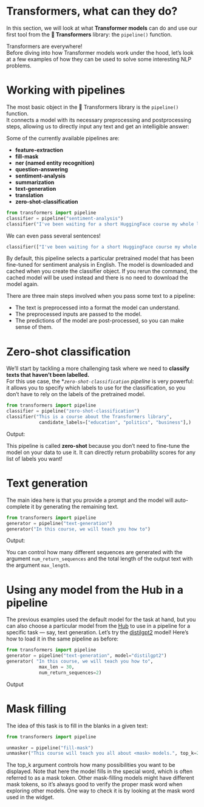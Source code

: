 # Transformers, what can they do?
In this section, we will look at what **Transformer models** can do and use our first tool from the **🤗 Transformers** library: the `pipeline()` function.

Transformers are everywhere!  
Before diving into how Transformer models work under the hood, let’s look at a few examples of how they can be used to solve some interesting NLP problems.

# Working with pipelines
The most basic object in the 🤗 Transformers library is the `pipeline()` function.  
It connects a model with its necessary preprocessing and postprocessing steps, allowing us to directly input any text and get an intelligible answer:

Some of the currently available pipelines are:
- **feature-extraction**
- **fill-mask**
- **ner (named entity recognition)**
- **question-answering**
- **sentiment-analysis**
- **summarization**
- **text-generation**
- **translation**
- **zero-shot-classification**

```python
from transformers import pipeline
classifier = pipeline("sentiment-analysis")
classifier("I've been waiting for a short HuggingFace course my whole life.")
```  
We can even pass several sentences!
```python
classifier(["I've been waiting for a short HuggingFace course my whole life.", "I hate this so much"])
```

By default, this pipeline selects a particular pretrained model that has been fine-tuned for sentiment analysis in English. 
The model is downloaded and cached when you create the classifier object. If you rerun the command, the cached model will be used instead and there is no need to download the model again.

There are three main steps involved when you pass some text to a pipeline:
- The text is preprocessed into a format the model can understand.
- The preprocessed inputs are passed to the model.
- The predictions of the model are post-processed, so you can make sense of them.

# Zero-shot classification
We’ll start by tackling a more challenging task where we need to **classify texts that haven’t been labelled.**  
For this use case, the **`zero-shot-classification` pipeline* is very powerful: it allows you to specify which labels to use for the classification, so you don’t have to rely on the labels of the pretrained model. 

```python
from transformers import pipeline
classifier = pipeline("zero-shot-classification")
classifier("This is a course about the Transformers library", 
            candidate_labels=["education", "politics", "business"],)
```
Output:


This pipeline is called **zero-shot** because you don’t need to fine-tune the model on your data to use it. It can directly return probability scores for any list of labels you want!

# Text generation
The main idea here is that you provide a prompt and the model will auto-complete it by generating the remaining text.

```python
from transformers import pipeline
generator = pipeline("text-generation")
generator("In this course, we will teach you how to")
```

Output:

You can control how many different sequences are generated with the argument `num_return_sequences` and the total length of the output text with the argument `max_length`.

# Using any model from the Hub in a pipeline
The previous examples used the default model for the task at hand, but you can also choose a particular model from the [Hub](https://huggingface.co/models) to use in a pipeline for a specific task — say, text generation.
Let’s try the [distilgpt2](https://huggingface.co/distilbert/distilgpt2) model! Here’s how to load it in the same pipeline as before:

```python
from transformers import pipeline
generator = pipeline("text-generation", model="distilgpt2")
generator( "In this course, we will teach you how to",
            max_len = 30,
            num_return_sequences=2)
```
Output

# Mask filling
The idea of this task is to fill in the blanks in a given text:
```python
from transformers import pipeline

unmasker = pipeline("fill-mask")
unmasker("This course will teach you all about <mask> models.", top_k=2)
```

The top_k argument controls how many possibilities you want to be displayed. Note that here the model fills in the special <mask> word, which is often referred to as a mask token. Other mask-filling models might have different mask tokens, so it’s always good to verify the proper mask word when exploring other models. One way to check it is by looking at the mask word used in the widget.
